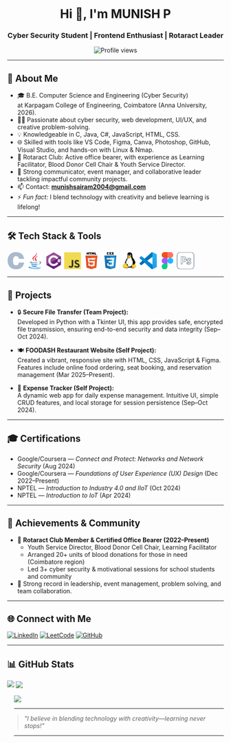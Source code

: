 <h1 align="center">Hi 👋, I'm MUNISH P</h1>
<h3 align="center">Cyber Security Student | Frontend Enthusiast | Rotaract Leader</h3>

<p align="center">
  <img src="https://komarev.com/ghpvc/?username=munishsairam2004&label=Profile%20views&color=0e75b6&style=flat" alt="Profile views" />
</p>

---

## 🚀 About Me

- 🎓 B.E. Computer Science and Engineering (Cyber Security)  
  at Karpagam College of Engineering, Coimbatore (Anna University, 2026).
- 🧑‍💻 Passionate about cyber security, web development, UI/UX, and creative problem-solving.
- 💡 Knowledgeable in C, Java, C#, JavaScript, HTML, CSS.
- 🌐 Skilled with tools like VS Code, Figma, Canva, Photoshop, GitHub, Visual Studio, and hands-on with Linux & Nmap.
- 🚩 Rotaract Club: Active office bearer, with experience as Learning Facilitator, Blood Donor Cell Chair & Youth Service Director.
- 🤝 Strong communicator, event manager, and collaborative leader tackling impactful community projects.
- 📫 Contact: **munishsairam2004@gmail.com**
- ⚡ *Fun fact:* I blend technology with creativity and believe learning is lifelong!

---

## 🛠️ Tech Stack & Tools

<p>
  <img src="https://raw.githubusercontent.com/devicons/devicon/master/icons/c/c-original.svg" alt="C" width="40"/>
  <img src="https://raw.githubusercontent.com/devicons/devicon/master/icons/java/java-original.svg" alt="Java" width="40"/>
  <img src="https://raw.githubusercontent.com/devicons/devicon/master/icons/csharp/csharp-original.svg" alt="C#" width="40"/>
  <img src="https://raw.githubusercontent.com/devicons/devicon/master/icons/javascript/javascript-original.svg" alt="JavaScript" width="40"/>
  <img src="https://raw.githubusercontent.com/devicons/devicon/master/icons/html5/html5-original-wordmark.svg" alt="HTML5" width="40"/>
  <img src="https://raw.githubusercontent.com/devicons/devicon/master/icons/css3/css3-original-wordmark.svg" alt="CSS3" width="40"/>
  <img src="https://raw.githubusercontent.com/devicons/devicon/master/icons/linux/linux-original.svg" alt="Linux" width="40"/>
  <img src="https://raw.githubusercontent.com/devicons/devicon/master/icons/vscode/vscode-original.svg" alt="VS Code" width="40"/>
  <img src="https://raw.githubusercontent.com/devicons/devicon/master/icons/figma/figma-original.svg" alt="Figma" width="40"/>
  <img src="https://raw.githubusercontent.com/devicons/devicon/master/icons/photoshop/photoshop-line.svg" alt="Photoshop" width="40"/>
  <!-- Add other icons for Canva, Visual Studio, Nmap, etc., as available -->
</p>

---

## 🚩 Projects

- 🔒 **Secure File Transfer (Team Project):**  
  Developed in Python with a Tkinter UI, this app provides safe, encrypted file transmission, ensuring end-to-end security and data integrity (Sep–Oct 2024).

- 🍽️ **FOODASH Restaurant Website (Self Project):**  
  Created a vibrant, responsive site with HTML, CSS, JavaScript & Figma. Features include online food ordering, seat booking, and reservation management (Mar 2025–Present).

- 💸 **Expense Tracker (Self Project):**  
  A dynamic web app for daily expense management. Intuitive UI, simple CRUD features, and local storage for session persistence (Sep–Oct 2024).

---

## 🎓 Certifications

- Google/Coursera — *Connect and Protect: Networks and Network Security* (Aug 2024)
- Google/Coursera — *Foundations of User Experience (UX) Design* (Dec 2022–Present)
- NPTEL — *Introduction to Industry 4.0 and IIoT* (Oct 2024)
- NPTEL — *Introduction to IoT* (Apr 2024)

---

## 🌟 Achievements & Community

- 🚩 **Rotaract Club Member & Certified Office Bearer (2022–Present)**
    - Youth Service Director, Blood Donor Cell Chair, Learning Facilitator
    - Arranged 20+ units of blood donations for those in need (Coimbatore region)
    - Led 3+ cyber security & motivational sessions for school students and community
- 🏅 Strong record in leadership, event management, problem solving, and team collaboration.

---

## 🌐 Connect with Me

<p>
  <a href="https://www.linkedin.com/in/INSERT-YOUR-LINKEDIN" target="blank"><img src="https://raw.githubusercontent.com/rahuldkjain/github-profile-readme-generator/master/src/images/icons/Social/linked-in-alt.svg" alt="LinkedIn" height="30" width="40" /></a>
  <a href="https://leetcode.com/INSERT-YOUR-LEETCODE" target="blank"><img src="https://raw.githubusercontent.com/rahuldkjain/github-profile-readme-generator/master/src/images/icons/Social/leet-code.svg" alt="LeetCode" height="30" width="40" /></a>
  <a href="https://github.com/munishsairam2004" target="blank"><img src="https://github.githubassets.com/images/modules/logos_page/GitHub-Mark.png" alt="GitHub" height="30" width="40" /></a>
</p>

---

## 📊 GitHub Stats

<p>
  <img align="left" src="https://github-readme-stats.vercel.app/api/top-langs?username=munishsairam2004&show_icons=true&locale=en&layout=compact" height="175"/>
</p>
<p>&nbsp;<img align="center" src="https://github-readme-stats.vercel.app/api?username=munishsairam2004&show_icons=true&locale=en" height="175" /></p>
<p><img align="center" src="https://github-readme-streak-stats.herokuapp.com/?user=munishsairam2004&" height="175" /></p>

---

> *"I believe in blending technology with creativity—learning never stops!"*

---
<!-- BLOG-POST-LIST:START -->
<!-- BLOG-POST-LIST:END -->
